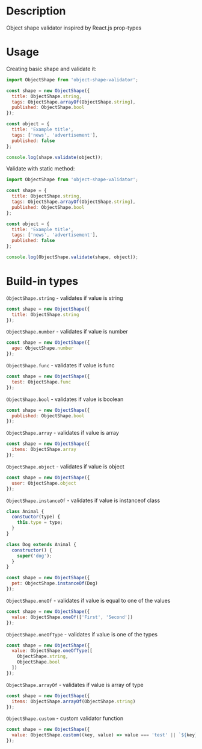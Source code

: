 # Description
Object shape validator inspired by React.js prop-types

# Usage
Creating basic shape and validate it:
```js
import ObjectShape from 'object-shape-validator';

const shape = new ObjectShape({
  title: ObjectShape.string,
  tags: ObjectShape.arrayOf(ObjectShape.string),
  published: ObjectShape.bool
});

const object = {
  title: 'Example title',
  tags: ['news', 'advertisement'],
  published: false
};

console.log(shape.validate(object));
```

Validate with static method:
```js
import ObjectShape from 'object-shape-validator';

const shape = {
  title: ObjectShape.string,
  tags: ObjectShape.arrayOf(ObjectShape.string),
  published: ObjectShape.bool
};

const object = {
  title: 'Example title',
  tags: ['news', 'advertisement'],
  published: false
};

console.log(ObjectShape.validate(shape, object));
```

# Build-in types
``ObjectShape.string`` - validates if value is string
```javascript
const shape = new ObjectShape({
  title: ObjectShape.string
});
```
``ObjectShape.number`` - validates if value is number
```javascript
const shape = new ObjectShape({
  age: ObjectShape.number
});
```
``ObjectShape.func`` - validates if value is func
```javascript
const shape = new ObjectShape({
  test: ObjectShape.func
});
```
``ObjectShape.bool`` - validates if value is boolean
```javascript
const shape = new ObjectShape({
  published: ObjectShape.bool
});
```
``ObjectShape.array`` - validates if value is array
```javascript
const shape = new ObjectShape({
  items: ObjectShape.array
});
```
``ObjectShape.object`` - validates if value is object
```javascript
const shape = new ObjectShape({
  user: ObjectShape.object
});
```
``ObjectShape.instanceOf`` - validates if value is instanceof class
```javascript
class Animal {
  constuctor(type) {
    this.type = type;
  }
}

class Dog extends Animal {
  constructor() {
    super('dog');
  }
}

const shape = new ObjectShape({
  pet: ObjectShape.instanceOf(Dog)
});
```
``ObjectShape.oneOf`` - validates if value is equal to one of the values
```javascript
const shape = new ObjectShape({
  value: ObjectShape.oneOf(['First', 'Second'])
});
```
``ObjectShape.oneOfType`` - validates if value is one of the types
```javascript
const shape = new ObjectShape({
  value: ObjectShape.oneOfType([
    ObjectShape.string,
    ObjectShape.bool
  ])
});
```
``ObjectShape.arrayOf`` - validates if value is array of type
```javascript
const shape = new ObjectShape({
  items: ObjectShape.arrayOf(ObjectShape.string)
});
```
``ObjectShape.custom`` - custom validator function
```javascript
const shape = new ObjectShape({
  value: ObjectShape.custom((key, value) => value === 'test' || `${key} is not equals to 'test'`)
});
```
